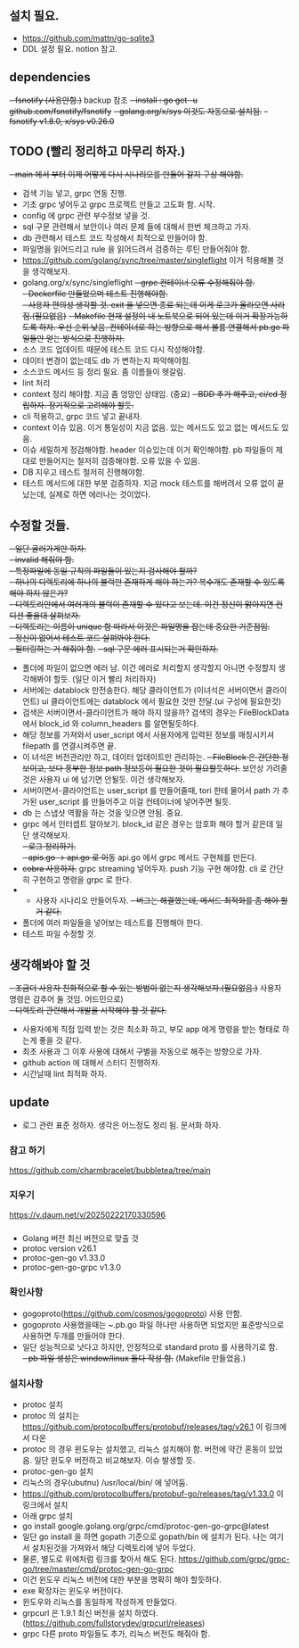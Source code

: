 ## 설치 필요.
- https://github.com/mattn/go-sqlite3
- DDL 설정 필요. notion 참고.

## dependencies
~~- fsnotify (사용안함.)~~ backup 참조
~~- install : go get -u github.com/fsnotify/fsnotify~~
~~- golang.org/x/sys 이것도 자동으로 설치됨.~~
~~- fsnotify v1.8.0, x/sys v0.26.0~~

## TODO (빨리 정리하고 마무리 하자.)
~~- main 에서 부터 이제 어떻게 다시 시나리오를 만들어 갈지 구상 해야함.~~
- 검색 기능 넣고, grpc 연동 진행.
- 기초 grpc 넣어두고 grpc 프로젝트 만들고 고도화 함. 시작.
- config 에 grpc 관련 부수정보 넣을 것.
- sql 구문 관련해서 보안이나 여러 문제 들에 대해서 한번 체크하고 가자.  
- db 관련해서 테스트 코드 작성해서 최적으로 만들어야 함.  
- 파일명을 읽어드리고 rule 을 읽어드려서 검증하는 루틴 만들어줘야 함.  
- https://github.com/golang/sync/tree/master/singleflight 이거 적용해볼 것을 생각해보자.
- golang.org/x/sync/singleflight
  ~~- grpc 컨테이너 오류 수정해줘야 함.~~  
  ~~- Dockerfile 만들었으며 테스트 진행해야함.~~  
  ~~- 사용자 편의성 생각할 것. exit 을 넣으면 종료 되는데 이게 로그가 올라오면 사라짐.(필요없음)~~
  ~~- Makefile 현재 설정이 내 노트북으로 되어 있는데 이거 확장가능하도록 하자. 우선 순위 낮음. 컨테이너로 하는 방향으로 해서 볼륨 연결해서 pb.go 파일들만 얻는 방식으로 진행하자.~~
- 소스 코드 업데이트 때문에 테스트 코드 다시 작성해야함.
- 데이터 변경이 없는데도 db 가 변하는지 파악해야힘.
- 소스코드 메서드 등 정리 필요. 좀 이름들이 헷갈림.
- lint 처리
- context 정리 해야함. 지금 좀 엉망인 상태임. (중요)
~~- BDD 추가 해주고, ci/cd 정립하자. 장기적으로 고려해야 할듯.~~
- cli 적용하고, grpc 코드 넣고 끝내자.  
- context 이슈 있음. 이거 통일성이 지금 없음. 있는 메서드도 있고 없는 메서드도 있음.  
- 이슈 세밀하게 정검해야함. header 이슈있는데 이거 확인해야함.   pb 파일들이 제대로 만들어지는 철저히 검증해야함. 오류 있을 수 있음.
- DB 지우고 테스트 철저히 진행해야함.  
- 테스트 메서드에 대한 부분 검증하자. 지금 mock 테스트를 해버려서 오류 없이 끝났는데, 실제로 하면 에러나는 것이었다.  
## 수정할 것들.
~~- 일단 굴러가게만 하자.~~  
~~- invalid 해줘야 함.~~  
~~- 특정파일에 동일 규칙의 파일들이 있는지 검사해야 할까?~~  
~~- 하나의 디렉토리에 하나의 블럭만 존재하게 해야 하는가? 복수개도 존재할 수 있도록 해야 하지 않은가?~~  
~~- 디렉토리안에서 여러개의 블럭이 존재할 수 있다고 보는데. 이건 정신이 맑아지면 컨디션 좋을대 살펴보자.~~  
~~- 디렉토리는 이름이 unique 함 따라서 이것은 파일명을 잡는데 중요한 기준점임.~~  
~~- 정신이 없어서 테스트 코드 살펴봐야 한다.~~  
~~- 필터링하는 거 해줘야 함.~~
~~- sql 구문 에러 표시되는거 확인하자.~~
- 폴더에 파일이 없으면 에러 남. 이건 에러로 처리할지 생각할지 아니면 수정할지 생각해봐야 할듯. (일단 이거 빨리 처리하자)
- 서버에는 datablock 만전송한다. 해당 클라이언트가 (이녀석은 서버이면서 클라이언트) ui 클라이언트에는 datablock 에서 필요한 것만 전달.(ui 구성에 필요한것)
- 검색은 서버이면서-클라이언트가 해야 하지 않을까? 검색의 경우는 FileBlockData 에서 block_id 와 column_headers 를 알면될듯하다.
- 해당 정보를 가져와서 user_script 에서 사용자에게 입력된 정보를 매칭시키셔 filepath 를 연결시켜주면 끝.
- 이 녀석은 버전관리만 하고, 데이터 업데이트만 관리하는.
~~- FileBlock 은 간단한 정보이고, 보다 풍부한 정보 path 정보등이 필요한 것이 필요할듯하다.~~ 보안상 가려줄것은 사용자 ui 에 넘기면 안될듯. 이건 생각해보자.  
- 서버이면서-클라이언트는 user_script 를 만들어줄때, tori 한테 물어서 path 가 추가된 user_script 를 만들어주고 이걸 컨테이너에 넣어주면 될듯.
- db 는 스냅샷 역활을 하는 것을 잊으면 안됨. 중요.  
- grpc 에서 인터셉트 알아보기. block_id 같은 경우는 암호화 해야 할거 같은데 일단 생각해보자.  
~~- 로그 정리하기.~~    
~~- apis.go -> api.go 로 이동~~ api.go 에서 grpc 메서드 구현체를 만든다.
- ~~cobra 사용하자.~~ grpc streaming 넣어두자. push 기능 구현 해야함. cli 로 간단히 구현하고 명령을 grpc 로 한다.  
- - 사용자 시나리오 만들어두자. 
~~- 버그는 해결했는데, 메서드 최적화를 좀 해야 할거 같다.~~
- 폴더에 여러 파일들을 넣어보는 테스트를 진행해야 한다.  
- 테스트 파일 수정할 것.  

## 생각해봐야 할 것
~~- 조금더 사용자 친화적으로 할 수 있는 방법이 없는지 생각해보자.(필요없음.)~~ 사용자 명령은 감추어 둘 것임. 어드민으로)    
~~- 디렉토리 관련해서 개발을 시작해야 할 것 같다.~~
- 사용자에게 직접 입력 받는 것은 최소화 하고, 부모 app 에게 명령을 받는 형태로 하는게 좋을 것 같다.
- 최초 사용과 그 이후 사용에 대해서 구별을 자동으로 해주는 방향으로 가자.
- github action 에 대해서 스터디 진행하자.
- 시간날때 lint 최적화 하자.

## update
- 로그 관련 표준 정하자. 생각은 어느정도 정리 됨. 문서화 하자.   


### 참고 하기
https://github.com/charmbracelet/bubbletea/tree/main

### 지우기
https://v.daum.net/v/20250222170330596

###
- Golang 버전 최신 버전으로 맞출 것
- protoc version v26.1
- protoc-gen-go v1.33.0
- protoc-gen-go-grpc v1.3.0

### 확인사항
- gogoproto(https://github.com/cosmos/gogoproto) 사용 안함.
- gogoproto 사용했을때는 ~.pb.go 파일 하나만 사용하면 되었지만 표준방식으로 사용하면 두개를 만들어야 한다.
- 일단 성능적으로 낫다고 하지만, 안정적으로 standard proto 를 사용하기로 함.  
  ~~- pb 파일 생성은 window/linux 둘다 작성 함.~~ (Makefile 만들었음.)

### 설치사항
- protoc 설치
- protoc 의 설치는 https://github.com/protocolbuffers/protobuf/releases/tag/v26.1 이 링크에서 다운
- protoc 의 경우 윈도우는 설치했고, 리눅스 설치해야 함. 버전에 약간 혼동이 있었음.  일단 윈도우 버전하고 비교해보자. 이슈 발생할 듯.
- protoc-gen-go 설치
- 리눅스의 경우(ubutnu) /usr/local/bin/ 에 넣어둠.
- https://github.com/protocolbuffers/protobuf-go/releases/tag/v1.33.0 이 링크에서 설치
- 아래 grpc 설치
- go install google.golang.org/grpc/cmd/protoc-gen-go-grpc@latest
- 일단 go install 을 하면 gopath 기준으로 gopath/bin 에 설치가 된다. 나는 여기서 설치된것을 가져와서 해당 디렉토리에 넣어 두었다.
- 물론, 별도로 위에처럼 링크를 찾아서 해도 된다. https://github.com/grpc/grpc-go/tree/master/cmd/protoc-gen-go-grpc
- 이건 윈도우 리눅스 버전에 대한 부분을 명확히 해야 할듯하다.
- exe 확장자는 윈도우 버전이다.
- 윈도우와 리눅스를 동일하게 작성하게 만들었다.
- grpcurl 은 1.9.1 최신 버전을 설치 하였다.(https://github.com/fullstorydev/grpcurl/releases)
- grpc 다른 proto 파일들도 추가, 리눅스 버전도 해줘야 함.